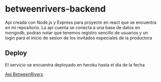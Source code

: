 # betweenrivers-backend

Api creada con Node.js y Express para proyecto en react que se encuentra en mi repositorio.
La api cuenta se conecta a una base de datos en mongodb, podran notar que tenemos registro sencillo de usuarios y un login para el inicio de sesion de los invitados especiales de la productora

## Deploy
El servicio se encuentra deployado en heroku hasta el dia de la fecha

[Api BetweenRivers]([http://www.limni.net](https://shrouded-dusk-50176.herokuapp.com/))
